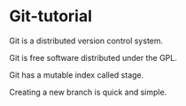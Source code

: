 # Git-tutorial

Git is a distributed version control system.

Git is free software distributed under the GPL.

Git has a mutable index called stage.

Creating a new branch is quick and simple.
